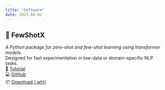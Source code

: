 ```yaml
---
title: "Software"
date: 2025-06-02
---
```


## 🧠 FewShotX  
*A Python package for zero-shot and few-shot learning using transformer models*  
Designed for fast experimentation in low-data or domain-specific NLP tasks.  
📘 [Tutorial](https://github.com/RenatoVassallo/FewShotX/blob/main/tutorials/ZeroShot_Tutorial.ipynb)  
💻 [GitHub](https://github.com/RenatoVassallo/FewShotX)  
📦 [Download (.whl)](https://github.com/RenatoVassallo/FewShotX/releases)

<!--
---
## 📈 MacroPy  
*A Bayesian Toolbox for Macroeconometrics in Python*  
Key features: impulse response functions (IRFs), forecast fan charts, variance decompositions, conditional forecasting, and posterior diagnostics.  
📘 [Tutorial](https://github.com/RenatoVassallo/MacroPy/blob/main/tutorials/tutorial_cvar.ipynb)  
💻 [GitHub](https://github.com/RenatoVassallo/MacroPy)  
📦 [Download (.whl)](https://github.com/RenatoVassallo/MacroPy/releases)

---
## ⏱️ MIDAS  
*A generalized and extensible Python package for MIDAS regressions*  
Supports both nowcasting and forecasting with mixed-frequency data. Modular and compatible with scikit-learn pipelines.  
📘 [Tutorial](https://github.com/RenatoVassallo/MIDAS/blob/main/tutorial/MIDAS_Tutorial.ipynb)  
💻 [GitHub](https://github.com/RenatoVassallo/MIDAS)  
📦 [Download (.whl)](https://github.com/RenatoVassallo/MIDAS/releases)
-->